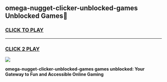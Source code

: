
## omega-nugget-clicker-unblocked-games Unblocked Games👋
<h3>
<a href="https://news.freeplayer.one?title=omega-nugget-clicker-unblocked-games&ref=16F">CLICK TO PLAY</a></h3>
<hr>

<h3>
<a href="https://news.freeplayer.one?title=omega-nugget-clicker-unblocked-games&ref=16F">CLICK 2 PLAY</a>
  
</h3>

<a href="https://news.freeplayer.one?title=omega-nugget-clicker-unblocked-games&ref=16F/"><img src="https://clearcache.store/games.png"></a>


**omega-nugget-clicker-unblocked-games games unblocked: Your Gateway to Fun and Accessible Online Gaming**
